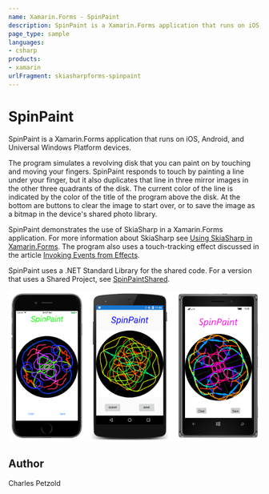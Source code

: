 ```yaml
---
name: Xamarin.Forms - SpinPaint
description: SpinPaint is a Xamarin.Forms application that runs on iOS, Android, and Universal Windows Platform devices. The program simulates a revolving disk...
page_type: sample
languages:
- csharp
products:
- xamarin
urlFragment: skiasharpforms-spinpaint
---
```

# SpinPaint

SpinPaint is a Xamarin.Forms application that runs on iOS, Android, and Universal Windows Platform devices.

The program simulates a revolving disk that you can paint on by touching and moving your fingers.
SpinPaint responds to touch by painting a line under your finger, but it also duplicates that line in three mirror images in the other three quadrants of the disk.
The current color of the line is indicated by the color of the title of the program above the disk. At the bottom are buttons to clear the image to start over, or to save the image as a bitmap in the device's shared photo library.

SpinPaint demonstrates the use of SkiaSharp in a Xamarin.Forms application. For more information about SkiaSharp see [Using SkiaSharp in Xamarin.Forms](/guides/xamarin-forms/advanced/skiasharp/). The program also uses a touch-tracking effect discussed in the article [Invoking Events from Effects](/guides/xamarin-forms/application-fundamentals/effects/touch-tracking/).

SpinPaint uses a .NET Standard Library for the shared code. For a version that uses a Shared Project, see [SpinPaintShared](https://developer.xamarin.com/samples/xamarin-forms/SkiaSharpForms/SpinPaintShared/).

![SpinPaint application screenshot](Screenshots/Image0.png "SpinPaint application screenshot")

## Author
Charles Petzold
